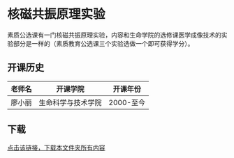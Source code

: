 # 核磁共振原理实验

素质公选课有一门核磁共振原理实验，内容和生命学院的选修课医学成像技术的实验部分是一样的（素质教育公选课三个实验选做一个即可获得学分）。

## 开课历史

|老师名|开课学院|开课年份|
---|---|---
|廖小丽|生命科学与技术学院|2000-至今|

## 下载

[点击该链接，下载本文件夹所有内容](https://xovee.github.io/gitzip/?https://github.com/Xovee/uestc-course/tree/main/课程目录/核磁共振原理实验)